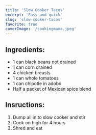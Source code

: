 ```yaml
---
title: 'Slow Cooker Tacos'
excerpt: 'Easy and quick'
slug: 'slow-cooker-tacos'
favorite: true
coverImage: '/cookingmama.jpeg'
---
```


## Ingredients: 
- 1 can black beans not drained
- 1 can corn drained
- 4 chicken breasts
- 1 can whole tomatoes
- 1 can chipotle in adobo
- Half a packet of Mexican spice blend


## Insructions:

1. Dump all in to slow cooker and stir
2. Cook on high for 4 hours
3. Shred and eat 
